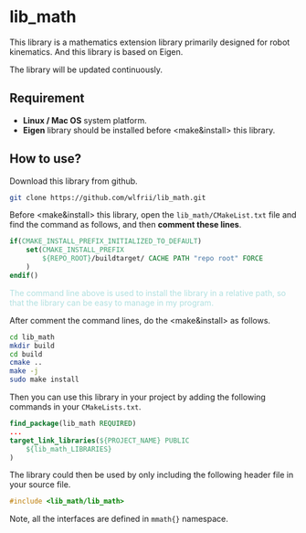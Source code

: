 # lib_math

This library is a mathematics extension library primarily designed for robot kinematics. And this library is based on Eigen.

The library will be updated continuously.

## Requirement

  - <b>Linux / Mac OS</b> system platform.
  - <b>Eigen</b> library should be installed before <make&install> this library.

## How to use?

Download this library from github.
```bash
git clone https://github.com/wlfrii/lib_math.git
```

Before <make&install> this library, open the `lib_math/CMakeList.txt` file and find the command as follows, and then <b>comment these lines</b>.
```cmake
if(CMAKE_INSTALL_PREFIX_INITIALIZED_TO_DEFAULT)
    set(CMAKE_INSTALL_PREFIX 
        ${REPO_ROOT}/buildtarget/ CACHE PATH "repo root" FORCE
    )
endif()
```
<font color=bluegrey>
The command line above is used to install the library in a relative path, so that the library can be easy to manage in my program.  
</font>

After comment the command lines, do the <make&install> as follows.
```bash
cd lib_math
mkdir build
cd build
cmake ..
make -j
sudo make install
```

Then you can use this library in your project by adding the following commands in your `CMakeLists.txt`.
```cmake
find_package(lib_math REQUIRED)
...
target_link_libraries(${PROJECT_NAME} PUBLIC
    ${lib_math_LIBRARIES}
)
```

The library could then be used by only including the following header file in your source file.
```c++
#include <lib_math/lib_math>
```

Note, all the interfaces are defined in `mmath{}` namespace.